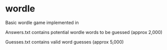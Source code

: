 # wordle
Basic wordle game implemented in 

Answers.txt contains potential wordle words to be guessed (approx 2,000)

Guesses.txt contains valid word guesses (approx 5,000)

